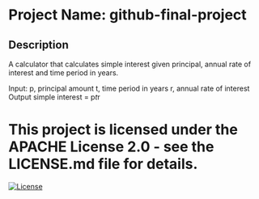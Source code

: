 # Project Name: github-final-project


## Description
A calculator that calculates simple interest given principal, annual rate of interest and time period in years.

Input:
   p, principal amount
   t, time period in years
   r, annual rate of interest
Output
   simple interest = p*t*r

# This project is licensed under the APACHE License 2.0 - see the LICENSE.md file for details.
[![License](https://img.shields.io/badge/License-Apache-svg)](https://www.apache.org/licenses/LICENSE-2.0)
